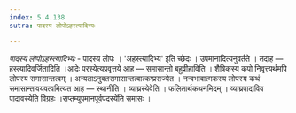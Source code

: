```yaml
---
index: 5.4.138
sutra: पादस्य लोपोऽहस्त्यादिभ्यः

---
```

_पादस्य लोपोऽहस्त्यादिभ्यः_ - पादस्य लोपः । 'अहस्त्यादिभ्य' इति च्छेदः । उपमानादित्यनुवर्तते । तदाह — हस्त्यादिवर्जितादिति ।आदेः परस्ये॑त्यप्रवृत्तये आह — समासान्तो बहुव्रीहाविति । शैषिकस्य कपो निवृत्त्यर्थमपि लोपस्य समासान्तत्वम् । अन्यताऽनुक्तसमासान्तत्वात्कप्प्रसज्येत । नन्वभावात्मकस्य लोपस्य कथं समासान्तावयवत्वमित्यत आह — स्थानीति । व्याघ्रस्येवेति । फलितार्थकथनमिदम् । व्याघ्रपादाविव पादावस्येति विग्रहः ।सप्तम्युपमानपूर्वपदस्ये॑ति समासः । 